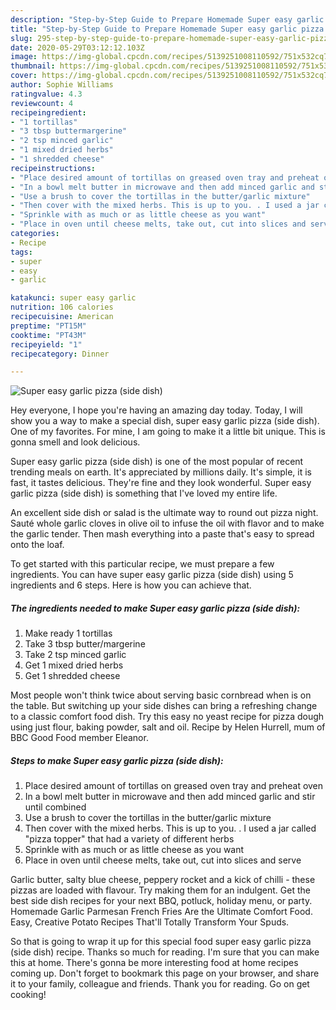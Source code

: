 ```yaml
---
description: "Step-by-Step Guide to Prepare Homemade Super easy garlic pizza (side dish)"
title: "Step-by-Step Guide to Prepare Homemade Super easy garlic pizza (side dish)"
slug: 295-step-by-step-guide-to-prepare-homemade-super-easy-garlic-pizza-side-dish
date: 2020-05-29T03:12:12.103Z
image: https://img-global.cpcdn.com/recipes/5139251008110592/751x532cq70/super-easy-garlic-pizza-side-dish-recipe-main-photo.jpg
thumbnail: https://img-global.cpcdn.com/recipes/5139251008110592/751x532cq70/super-easy-garlic-pizza-side-dish-recipe-main-photo.jpg
cover: https://img-global.cpcdn.com/recipes/5139251008110592/751x532cq70/super-easy-garlic-pizza-side-dish-recipe-main-photo.jpg
author: Sophie Williams
ratingvalue: 4.3
reviewcount: 4
recipeingredient:
- "1 tortillas"
- "3 tbsp buttermargerine"
- "2 tsp minced garlic"
- "1 mixed dried herbs"
- "1 shredded cheese"
recipeinstructions:
- "Place desired amount of tortillas on greased oven tray and preheat oven"
- "In a bowl melt butter in microwave and then add minced garlic and stir until combined"
- "Use a brush to cover the tortillas in the butter/garlic mixture"
- "Then cover with the mixed herbs. This is up to you. . I used a jar called &#34;pizza topper&#34; that had a variety of different herbs"
- "Sprinkle with as much or as little cheese as you want"
- "Place in oven until cheese melts, take out, cut into slices and serve"
categories:
- Recipe
tags:
- super
- easy
- garlic

katakunci: super easy garlic 
nutrition: 106 calories
recipecuisine: American
preptime: "PT15M"
cooktime: "PT43M"
recipeyield: "1"
recipecategory: Dinner

---
```



![Super easy garlic pizza (side dish)](https://img-global.cpcdn.com/recipes/5139251008110592/751x532cq70/super-easy-garlic-pizza-side-dish-recipe-main-photo.jpg)

Hey everyone, I hope you're having an amazing day today. Today, I will show you a way to make a special dish, super easy garlic pizza (side dish). One of my favorites. For mine, I am going to make it a little bit unique. This is gonna smell and look delicious.

Super easy garlic pizza (side dish) is one of the most popular of recent trending meals on earth. It's appreciated by millions daily. It's simple, it is fast, it tastes delicious. They're fine and they look wonderful. Super easy garlic pizza (side dish) is something that I've loved my entire life.

An excellent side dish or salad is the ultimate way to round out pizza night. Sauté whole garlic cloves in olive oil to infuse the oil with flavor and to make the garlic tender. Then mash everything into a paste that&#39;s easy to spread onto the loaf.


To get started with this particular recipe, we must prepare a few ingredients. You can have super easy garlic pizza (side dish) using 5 ingredients and 6 steps. Here is how you can achieve that.

<!--inarticleads1-->

##### The ingredients needed to make Super easy garlic pizza (side dish):

1. Make ready 1 tortillas
1. Take 3 tbsp butter/margerine
1. Take 2 tsp minced garlic
1. Get 1 mixed dried herbs
1. Get 1 shredded cheese


Most people won&#39;t think twice about serving basic cornbread when is on the table. But switching up your side dishes can bring a refreshing change to a classic comfort food dish. Try this easy no yeast recipe for pizza dough using just flour, baking powder, salt and oil. Recipe by Helen Hurrell, mum of BBC Good Food member Eleanor. 

<!--inarticleads2-->

##### Steps to make Super easy garlic pizza (side dish):

1. Place desired amount of tortillas on greased oven tray and preheat oven
1. In a bowl melt butter in microwave and then add minced garlic and stir until combined
1. Use a brush to cover the tortillas in the butter/garlic mixture
1. Then cover with the mixed herbs. This is up to you. . I used a jar called &#34;pizza topper&#34; that had a variety of different herbs
1. Sprinkle with as much or as little cheese as you want
1. Place in oven until cheese melts, take out, cut into slices and serve


Garlic butter, salty blue cheese, peppery rocket and a kick of chilli - these pizzas are loaded with flavour. Try making them for an indulgent. Get the best side dish recipes for your next BBQ, potluck, holiday menu, or party. Homemade Garlic Parmesan French Fries Are the Ultimate Comfort Food. Easy, Creative Potato Recipes That&#39;ll Totally Transform Your Spuds. 

So that is going to wrap it up for this special food super easy garlic pizza (side dish) recipe. Thanks so much for reading. I'm sure that you can make this at home. There's gonna be more interesting food at home recipes coming up. Don't forget to bookmark this page on your browser, and share it to your family, colleague and friends. Thank you for reading. Go on get cooking!
